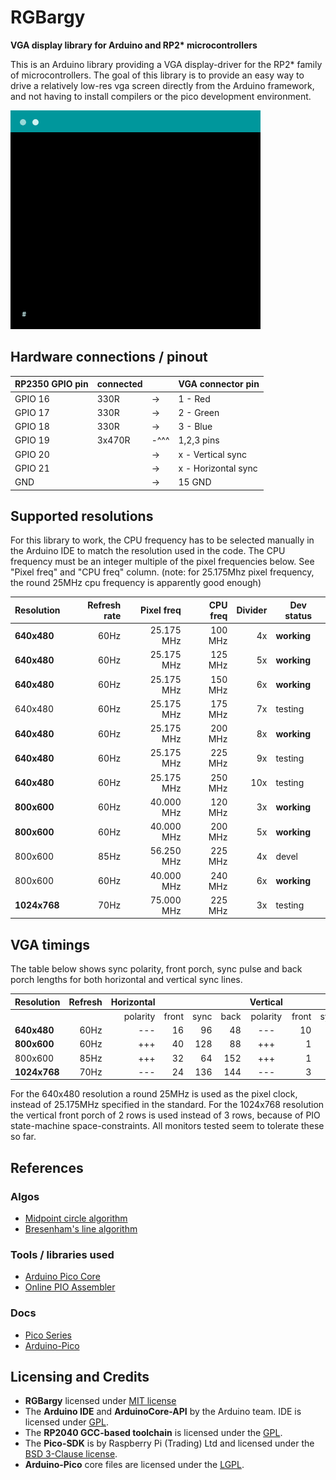 # RGBargy

__VGA display library for Arduino and RP2* microcontrollers__

This is an Arduino library providing a VGA display-driver for the RP2* family of microcontrollers. The goal of this library is to provide an easy way to drive a relatively low-res vga screen directly from the Arduino framework, and not having to install compilers or the pico development environment.

![helloword example code](/docs/assets/images/helloworld.gif)

## Hardware connections / pinout

| RP2350 GPIO pin | connected |      | VGA connector pin    |
|-----------------|-----------|------|----------------------|
| GPIO 16         | 330R      |  ->  |  1 - Red             |
| GPIO 17         | 330R      |  ->  |  2 - Green           |
| GPIO 18         | 330R      |  ->  |  3 - Blue            |
| GPIO 19         | 3x470R    | -^^^ |  1,2,3 pins          |
| GPIO 20         |           |  ->  |  x - Vertical sync   |
| GPIO 21         |           |  ->  |  x - Horizontal sync |
| GND             |           |  ->  | 15  GND              |


## Supported resolutions

For this library to work, the CPU frequency has to be selected manually in the Arduino IDE to match the resolution used in the code. The CPU frequency must be an integer multiple of the pixel frequencies below. See "Pixel freq" and "CPU freq" column. (note: for 25.175Mhz pixel frequency, the round 25MHz cpu frequency is apparently good enough)

| Resolution   | Refresh rate | Pixel freq |  CPU freq | Divider | Dev status  |
|--------------|-------------:|-----------:|----------:|--------:|-------------|
|  __640x480__ |         60Hz | 25.175 MHz |   100 MHz |      4x | __working__ |
|  __640x480__ |         60Hz | 25.175 MHz |   125 MHz |      5x | __working__ |
|  __640x480__ |         60Hz | 25.175 MHz |   150 MHz |      6x | __working__ |
|    640x480   |         60Hz | 25.175 MHz |   175 MHz |      7x | testing     |
|  __640x480__ |         60Hz | 25.175 MHz |   200 MHz |      8x | __working__ |
|  __640x480__ |         60Hz | 25.175 MHz |   225 MHz |      9x | testing     |
|  __640x480__ |         60Hz | 25.175 MHz |   250 MHz |     10x | testing     |
|  __800x600__ |         60Hz | 40.000 MHz |   120 MHz |      3x | __working__ |
|  __800x600__ |         60Hz | 40.000 MHz |   200 MHz |      5x | __working__ |
|    800x600   |         85Hz | 56.250 MHz |   225 MHz |      4x | devel       |
|    800x600   |         60Hz | 40.000 MHz |   240 MHz |      6x | __working__ |
| __1024x768__ |         70Hz | 75.000 MHz |   225 MHz |      3x | testing     |


## VGA timings

The table below shows sync polarity, front porch, sync pulse and back porch lengths for both horizontal and vertical sync lines.

| Resolution | Refresh | Horizontal |       |      |      | Vertical |       |      |      |
|------------|--------:|-----------:|------:|-----:|-----:|:--------:|------:|-----:|-----:|
|            |         | polarity   | front | sync | back | polarity | front | sync | back |
| __640x480__|    60Hz |    ---     |    16 |   96 |   48 |   ---    |    10 |    2 |   33 |
| __800x600__|    60Hz |    +++     |    40 |  128 |   88 |   +++    |     1 |    4 |   23 |
|   800x600  |    85Hz |    +++     |    32 |   64 |  152 |   +++    |     1 |    3 |   27 |
|__1024x768__|    70Hz |    ---     |    24 |  136 |  144 |   ---    |     3 |    6 |   29 |

For the 640x480 resolution a round 25MHz is used as the pixel clock, instead of 25.175MHz specified in the standard. For the 1024x768 resolution the vertical front porch of 2 rows is used instead of 3 rows, because of PIO state-machine space-constraints. All monitors tested seem to tolerate these so far.


## References

### Algos
- [Midpoint circle algorithm](https://en.wikipedia.org/wiki/Midpoint_circle_algorithm)
- [Bresenham's line algorithm](https://en.wikipedia.org/wiki/Bresenham%27s_line_algorithm)

### Tools / libraries used
- [Arduino Pico Core ](https://github.com/earlephilhower/arduino-pico)
- [Online PIO Assembler](https://wokwi.com/tools/pioasm)

### Docs
- [Pico Series](https://www.raspberrypi.com/documentation/microcontrollers/pico-series.html)
- [Arduino-Pico](https://arduino-pico.readthedocs.io/en/latest/)

## Licensing and Credits
- __RGBargy__ licensed under [MIT license](https://mit-license.org/)
- The __Arduino IDE__ and __ArduinoCore-API__ by the Arduino team. IDE is licensed under [GPL](https://www.gnu.org/licenses/gpl-3.0.html).
- The __RP2040 GCC-based toolchain__ is licensed under the [GPL](https://www.gnu.org/licenses/gpl-3.0.html).
- The __Pico-SDK__ is by Raspberry Pi (Trading) Ltd and licensed under the [BSD 3-Clause license](https://opensource.org/license/bsd-3-clause).
- __Arduino-Pico__ core files are licensed under the [LGPL](https://www.gnu.org/licenses/old-licenses/lgpl-2.1.html).
